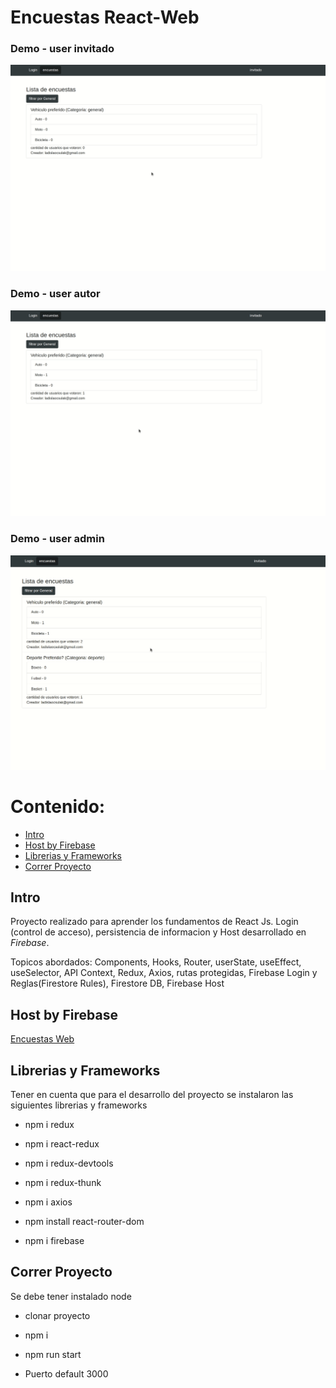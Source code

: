 
# Encuestas React-Web

### Demo - user invitado

![Challenge React - Animated gif demo](demo/demo-invitado.gif)


### Demo - user autor


![Challenge React - Animated gif demo](demo/demo-autor.gif)


### Demo - user admin

![Challenge React - Animated gif demo](demo/demo-admin.gif)




# Contenido:

- [Intro](#intro)
- [Host by Firebase](#host-by-firebase)
- [Librerias y Frameworks](#librerias-y-frameworks)
- [Correr Proyecto](#correr-proyecto)


## Intro
Proyecto realizado para aprender los fundamentos de React Js.
Login (control de acceso), persistencia de informacion y Host desarrollado en *Firebase*.

Topicos abordados: Components, Hooks, Router, userState, useEffect, useSelector, API Context, Redux, Axios, rutas protegidas, Firebase Login y Reglas(Firestore Rules), Firestore DB, Firebase Host 

## Host by Firebase

[Encuestas Web](https://encuestas-web-20883.web.app/)


## Librerias y Frameworks
Tener en cuenta que para el desarrollo del proyecto se instalaron las siguientes librerias y frameworks

- npm i redux

- npm i react-redux

- npm i redux-devtools

- npm i redux-thunk

- npm i axios

- npm install react-router-dom

- npm i firebase


## Correr Proyecto

Se debe tener instalado node

- clonar proyecto
- npm i
- npm run start

- Puerto default 3000